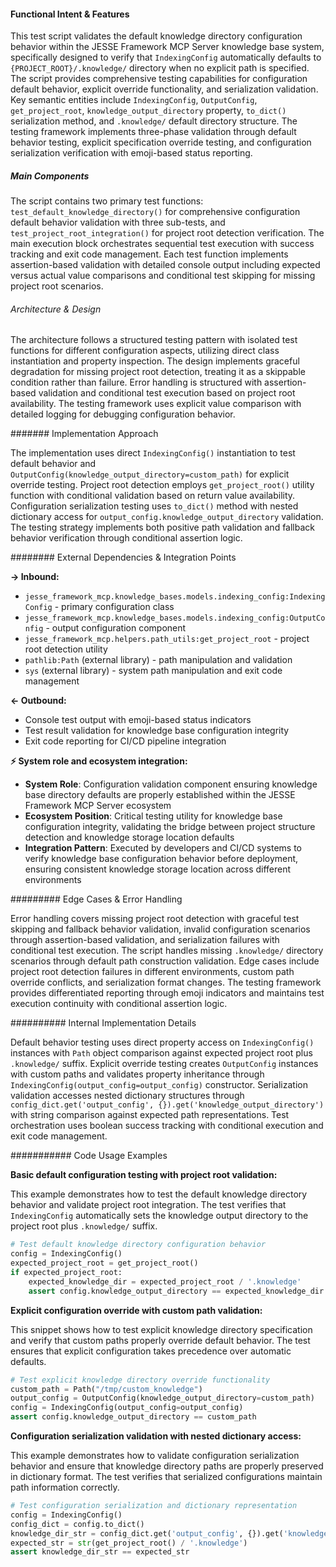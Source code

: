 <!-- CACHE_METADATA_START -->
<!-- Source File: {PROJECT_ROOT}/jesse-framework-mcp/tests/test_default_knowledge_directory.py -->
<!-- Cached On: 2025-07-06T19:35:13.755300 -->
<!-- Source Modified: 2025-07-05T19:36:22.064859 -->
<!-- Cache Version: 1.0 -->
<!-- CACHE_METADATA_END -->

#### Functional Intent & Features

This test script validates the default knowledge directory configuration behavior within the JESSE Framework MCP Server knowledge base system, specifically designed to verify that `IndexingConfig` automatically defaults to `{PROJECT_ROOT}/.knowledge/` directory when no explicit path is specified. The script provides comprehensive testing capabilities for configuration default behavior, explicit override functionality, and serialization validation. Key semantic entities include `IndexingConfig`, `OutputConfig`, `get_project_root`, `knowledge_output_directory` property, `to_dict()` serialization method, and `.knowledge/` default directory structure. The testing framework implements three-phase validation through default behavior testing, explicit specification override testing, and configuration serialization verification with emoji-based status reporting.

##### Main Components

The script contains two primary test functions: `test_default_knowledge_directory()` for comprehensive configuration default behavior validation with three sub-tests, and `test_project_root_integration()` for project root detection verification. The main execution block orchestrates sequential test execution with success tracking and exit code management. Each test function implements assertion-based validation with detailed console output including expected versus actual value comparisons and conditional test skipping for missing project root scenarios.

###### Architecture & Design

The architecture follows a structured testing pattern with isolated test functions for different configuration aspects, utilizing direct class instantiation and property inspection. The design implements graceful degradation for missing project root detection, treating it as a skippable condition rather than failure. Error handling is structured with assertion-based validation and conditional test execution based on project root availability. The testing framework uses explicit value comparison with detailed logging for debugging configuration behavior.

####### Implementation Approach

The implementation uses direct `IndexingConfig()` instantiation to test default behavior and `OutputConfig(knowledge_output_directory=custom_path)` for explicit override testing. Project root detection employs `get_project_root()` utility function with conditional validation based on return value availability. Configuration serialization testing uses `to_dict()` method with nested dictionary access for `output_config.knowledge_output_directory` validation. The testing strategy implements both positive path validation and fallback behavior verification through conditional assertion logic.

######## External Dependencies & Integration Points

**→ Inbound:**
- `jesse_framework_mcp.knowledge_bases.models.indexing_config:IndexingConfig` - primary configuration class
- `jesse_framework_mcp.knowledge_bases.models.indexing_config:OutputConfig` - output configuration component
- `jesse_framework_mcp.helpers.path_utils:get_project_root` - project root detection utility
- `pathlib:Path` (external library) - path manipulation and validation
- `sys` (external library) - system path manipulation and exit code management

**← Outbound:**
- Console test output with emoji-based status indicators
- Test result validation for knowledge base configuration integrity
- Exit code reporting for CI/CD pipeline integration

**⚡ System role and ecosystem integration:**
- **System Role**: Configuration validation component ensuring knowledge base directory defaults are properly established within the JESSE Framework MCP Server ecosystem
- **Ecosystem Position**: Critical testing utility for knowledge base configuration integrity, validating the bridge between project structure detection and knowledge storage location defaults
- **Integration Pattern**: Executed by developers and CI/CD systems to verify knowledge base configuration behavior before deployment, ensuring consistent knowledge storage location across different environments

######### Edge Cases & Error Handling

Error handling covers missing project root detection with graceful test skipping and fallback behavior validation, invalid configuration scenarios through assertion-based validation, and serialization failures with conditional test execution. The script handles missing `.knowledge/` directory scenarios through default path construction validation. Edge cases include project root detection failures in different environments, custom path override conflicts, and serialization format changes. The testing framework provides differentiated reporting through emoji indicators and maintains test execution continuity with conditional assertion logic.

########## Internal Implementation Details

Default behavior testing uses direct property access on `IndexingConfig()` instances with `Path` object comparison against expected project root plus `.knowledge/` suffix. Explicit override testing creates `OutputConfig` instances with custom paths and validates property inheritance through `IndexingConfig(output_config=output_config)` constructor. Serialization validation accesses nested dictionary structures through `config_dict.get('output_config', {}).get('knowledge_output_directory')` with string comparison against expected path representations. Test orchestration uses boolean success tracking with conditional execution and exit code management.

########### Code Usage Examples

**Basic default configuration testing with project root validation:**

This example demonstrates how to test the default knowledge directory behavior and validate project root integration. The test verifies that `IndexingConfig` automatically sets the knowledge output directory to the project root plus `.knowledge/` suffix.

```python
# Test default knowledge directory configuration behavior
config = IndexingConfig()
expected_project_root = get_project_root()
if expected_project_root:
    expected_knowledge_dir = expected_project_root / '.knowledge'
    assert config.knowledge_output_directory == expected_knowledge_dir
```

**Explicit configuration override with custom path validation:**

This snippet shows how to test explicit knowledge directory specification and verify that custom paths properly override default behavior. The test ensures that explicit configuration takes precedence over automatic defaults.

```python
# Test explicit knowledge directory override functionality
custom_path = Path("/tmp/custom_knowledge")
output_config = OutputConfig(knowledge_output_directory=custom_path)
config = IndexingConfig(output_config=output_config)
assert config.knowledge_output_directory == custom_path
```

**Configuration serialization validation with nested dictionary access:**

This example demonstrates how to validate configuration serialization behavior and ensure that knowledge directory paths are properly preserved in dictionary format. The test verifies that serialized configurations maintain path information correctly.

```python
# Test configuration serialization and dictionary representation
config = IndexingConfig()
config_dict = config.to_dict()
knowledge_dir_str = config_dict.get('output_config', {}).get('knowledge_output_directory')
expected_str = str(get_project_root() / '.knowledge')
assert knowledge_dir_str == expected_str
```